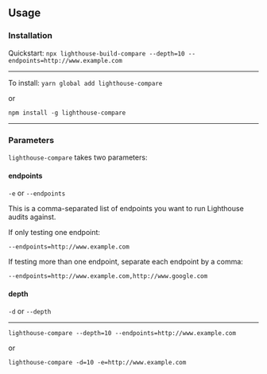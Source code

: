 ## Usage

### Installation

Quickstart:
`npx lighthouse-build-compare --depth=10 --endpoints=http://www.example.com`

<hr />

To install:
`yarn global add lighthouse-compare`

or

`npm install -g lighthouse-compare`

<hr />

### Parameters

`lighthouse-compare` takes two parameters:

#### endpoints

`-e` or `--endpoints`

This is a comma-separated list of endpoints you want to run Lighthouse audits against. 

If only testing one endpoint:

`--endpoints=http://www.example.com`

If testing more than one endpoint, separate each endpoint by a comma:

`--endpoints=http://www.example.com,http://www.google.com`

#### depth

`-d` or `--depth`

<hr />

`lighthouse-compare --depth=10 --endpoints=http://www.example.com`

or

`lighthouse-compare -d=10 -e=http://www.example.com`
